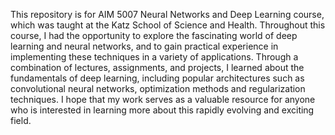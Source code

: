 This repository is for AIM 5007 Neural Networks and Deep Learning course, which was taught at the  Katz School of Science and Health. Throughout this course, I had the opportunity to explore the fascinating world of deep learning and neural networks, and to gain practical experience in implementing these techniques in a variety of applications. Through a combination of lectures, assignments, and projects, I learned about the fundamentals of deep learning, including popular architectures such as convolutional neural networks, optimization methods and regularization techniques. I hope that my work serves as a valuable resource for anyone who is interested in learning more about this rapidly evolving and exciting field.
